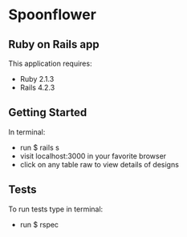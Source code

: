 Spoonflower
================

Ruby on Rails app
-------------

This application requires:

- Ruby 2.1.3
- Rails 4.2.3

Getting Started
---------------

In terminal:

- run $ rails s 
- visit localhost:3000 in your favorite browser
- click on any table raw to view details of designs

Tests
-------------------------

To run tests type in terminal:

- run $ rspec